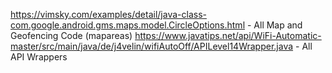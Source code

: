 https://vimsky.com/examples/detail/java-class-com.google.android.gms.maps.model.CircleOptions.html - All Map and Geofencing Code (mapareas)
https://www.javatips.net/api/WiFi-Automatic-master/src/main/java/de/j4velin/wifiAutoOff/APILevel14Wrapper.java - All API Wrappers